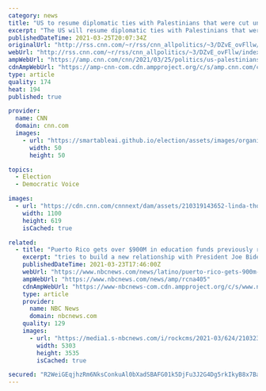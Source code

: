 ```yaml
---
category: news
title: "US to resume diplomatic ties with Palestinians that were cut under Trump"
excerpt: "The US will resume diplomatic ties with Palestinians that were cut under the Trump administration, the US ambassador to the United Nations, Linda Thomas-Greenfield, told the Security Council Thursday.\n    \n"
publishedDateTime: 2021-03-25T20:07:34Z
originalUrl: "http://rss.cnn.com/~r/rss/cnn_allpolitics/~3/DZvE_ovFllw/index.html"
webUrl: "http://rss.cnn.com/~r/rss/cnn_allpolitics/~3/DZvE_ovFllw/index.html"
ampWebUrl: "https://amp.cnn.com/cnn/2021/03/25/politics/us-palestinians-diplomatic-ties-two-states/index.html"
cdnAmpWebUrl: "https://amp-cnn-com.cdn.ampproject.org/c/s/amp.cnn.com/cnn/2021/03/25/politics/us-palestinians-diplomatic-ties-two-states/index.html"
type: article
quality: 174
heat: 194
published: true

provider:
  name: CNN
  domain: cnn.com
  images:
    - url: "https://smartableai.github.io/election/assets/images/organizations/cnn.com-50x50.jpg"
      width: 50
      height: 50

topics:
  - Election
  - Democratic Voice

images:
  - url: "https://cdn.cnn.com/cnnnext/dam/assets/210319143652-linda-thomas-greenfield-0301-super-tease.jpg"
    width: 1100
    height: 619
    isCached: true

related:
  - title: "Puerto Rico gets over $900M in education funds previously restricted by Trump admin"
    excerpt: "tries to build a new relationship with President Joe Biden's administration — and is hopeful that funding delays that were common under former President Donald Trump's administration will dissipate. In 2019, the Trump administration imposed restrictions ..."
    publishedDateTime: 2021-03-23T17:46:00Z
    webUrl: "https://www.nbcnews.com/news/latino/puerto-rico-gets-900m-education-funds-previously-restricted-trump-admi-rcna405"
    ampWebUrl: "https://www.nbcnews.com/news/amp/rcna405"
    cdnAmpWebUrl: "https://www-nbcnews-com.cdn.ampproject.org/c/s/www.nbcnews.com/news/amp/rcna405"
    type: article
    provider:
      name: NBC News
      domain: nbcnews.com
    quality: 129
    images:
      - url: "https://media1.s-nbcnews.com/i/rockcms/2021-03/624/210323-puerto-rico-students-mb-1519-27c59b_d8b9d64ab9427c996ff81132fd3d802e2d17d11f.jpg"
        width: 5303
        height: 3535
        isCached: true

secured: "R2WeiGEqjhzRm6NksConkuAl0bXadSBAFG01k5DjFu3J2G4Dg5rkIkyB8x7BazODYCAGmKw0duUMZXZo0dSozx4EYyYq7obq3Ly+0/AHGcommGqO6seWclZoC7xp9LyaUsJVYFYESNJUOnuQHGyahk90kqvU4GAYSu+1fNNfAPrVuaoiWwJvA4yYI1+D9kFz6BnYjEWTz07wKkW9LuolxSeTssV9H4h1JgOYBPkCZefBFlw7Bejj5c80DynGJyfiPnT+IkVGdXXU1Vi8psyXXCochN2ZFm77QudXD2mOEQDauWdghEzxMs+gcOosstg9779aHz8CjwoWyTwNIsO5zFtdHa5rQkS9OpeN0nGBWdk=;I45oHvjX77nk83cNNlh3Dw=="
---
```


